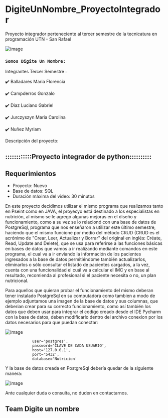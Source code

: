 # DigiteUnNombre_ProyectoIntegrador
Proyecto integrador perteneciente al tercer semestre de la tecnicatura en programación UTN - San Rafael

![image](https://github.com/CodeSystem2022/DigiteUnNombre_ProyectoIntegrador/assets/113527033/1f879d5d-42a7-4aea-9a50-68603b4d2496)

### `Somos Digite Un Nombre:`

Integrantes Tercer Semestre : 

:heavy_check_mark: Balladares Maria Florencia

:heavy_check_mark: Campderros Gonzalo

:heavy_check_mark: Diaz Luciano Gabriel

:heavy_check_mark: Jurczyszyn Maria Carolina

:heavy_check_mark: Nuñez Myriam

Descripción del proyecto:

## ::::::::::::Proyecto integrador de python::::::::::

## Requerimientos
- Proyecto: Nuevo
- Base de datos: SQL
- Duración máxima del video: 30 minutos

En este proyecto decidimos utilizar el mismo programa que realizamos tanto en Pseint como en JAVA, el proyecyo está destinado a los especialistas en nutrición, al mismo se le agregó algunas mejoras en el diseño y funcionamiento, como a su vez se lo relacionó con una base de datos de PostgreSql, programa que nos enseñaron
a utilizar este último semestre, haciendo que el mismo funcione por medio del método CRUD (CRUD es el acrónimo de "Crear, Leer, Actualizar y Borrar" del original en inglés: Créate, Read, Update and Delete), que se usa para referirse a las funciones básicas en bases de datos que vamos a ir realizando mediante comandos en este programa, el cual va a ir enviando la información de los pacientes ingresados a la base de datos permitiéndome también actualizarlos, eliminarlos o sólo consultar el listado de pacientes cargados, a la vez, cuenta con una funcionalidad el cuál va a calcular el IMC y en base al resultado, recomienda al profesional si el paciente necesita o no, un plan nutricional.

Para aquellos que quieran probar el funcionamiento del mismo deberan tener instalado PostgreSql en su computadora como tambien a modo de ejemplo adjuntamos una imagen de la base de datos y sus columnas, que deberian crear para su correcto funcionamiento, como así también los datos que deben usar para integrar el codigo creado desde el IDE Pycharm con la base de datos, deben modificarlo dentro del archivo conexion por los datos necesarios para que puedan conectar:

  ![image](https://github.com/CodeSystem2022/DigiteUnNombre_ProyectoIntegrador/assets/113527033/838a14bb-762f-4604-9d3d-5186d33426bb)

                user='postgres',
                password='CLAVE DE CADA USUARIO',
                host='127.0.0.1',
                port='5432',
                database='Nutricion'

  Y la base de datos creada en PostgreSql debería quedar de la siguiente manera:
  
  ![image](https://github.com/CodeSystem2022/DigiteUnNombre_ProyectoIntegrador/assets/113527033/bf24befc-1d13-4194-b34c-cfb4b0b82dd3)

 Ante cualquier duda o consulta, no duden en contactarnos.

  ## Team Digite un nombre 

            
